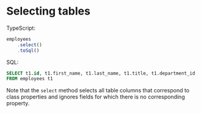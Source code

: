 # Selecting tables

TypeScript:
```typescript
employees
    .select()
    .toSql()
``` 

SQL:
```sql
SELECT t1.id, t1.first_name, t1.last_name, t1.title, t1.department_id
FROM employees t1
```

Note that the `select` method selects all table columns that correspond to class properties and ignores fields for which there is no corresponding property.
